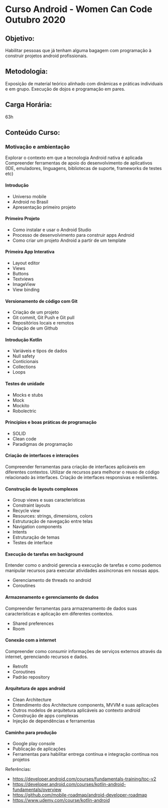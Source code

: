 # Curso Android - Women Can Code Outubro 2020

## Objetivo:
Habilitar pessoas que já tenham alguma bagagem com programação à construir projetos android profissionais.

## Metodologia:
Exposição de material teórico alinhado com dinâmicas e práticas individuais e em grupo. Execução de dojos e programação em pares.

## Carga Horária:
63h

## Conteúdo Curso:

### Motivação e ambientação
Explorar o contexto em que a tecnologia Android nativa é aplicada
Compreender ferramentas de apoio do desenvolvimento de aplicativos (IDE, emuladores, linguagens, bibliotecas de suporte, frameworks de testes etc)

#### Introdução
- Universo mobile
- Android no Brasil
- Apresentação primeiro projeto
#### Primeiro Projeto
- Como instalar e usar o Android Studio
- Processo de desenvolvimento para construir apps Android
- Como criar um projeto Android a partir de um template
#### Primeira App Interativa
- Layout editor
- Views
- Buttons
- Textviews
- ImageView
- View binding
#### Versionamento de código com Git
- Criação de um projeto
- Git commit, Git Push e Git pull
- Repositórios locais e remotos
- Criação de um Github
#### Introdução Kotlin
- Variáveis e tipos de dados
- Null safety
- Conticionais
- Collections
- Loops
#### Testes de unidade
- Mocks e stubs
- Mock
- Mockito
- Robolectric
#### Princípios e boas práticas de programação
- SOLID
- Clean code
- Paradigmas de programação

#### Criação de interfaces e interações
Compreender ferramentas para criação de interfaces aplicáveis em diferentes contextos. Utilizar de recursos para melhorar o reuso de código relacionado às interfaces. Criação de interfaces responsivas e resilientes.

#### Construção de layouts complexos
- Group views e suas características
- Constraint layouts
- Recycle view
- Resources: strings, dimensions, colors
- Estruturação de navegação entre telas
- Navigation components
- Intents
- Estruturação de temas
- Testes de interface

#### Execução de tarefas em background
Entender como o android gerencia a execução de tarefas e como podemos manipular recursos para executar atividades assíncronas em nossas apps.
- Gerenciamento de threads no android
- Coroutines

#### Armazenamento e gerenciamento de dados
Compreender ferramentas para armazenamento de dados suas características e aplicação em diferentes contextos.
- Shared preferences
- Room

#### Conexão com a internet
Compreender como consumir informações de serviços externos através da internet, gerenciando recursos e dados.
- Retrofit
- Coroutines
- Padrão repository

#### Arquitetura de apps android
- Clean Architecture
- Entendimento dos Architecture components, MVVM e suas aplicações
- Outros modelos de arquitetura aplicáveis ao contexto android
- Construção de apps complexas
- Injeção de dependências e ferramentas

#### Caminho para produção
- Google play console
- Publicação de aplicações
- Ferramentas para habilitar entrega contínua e integração contínua nos projetos


Referências: 

- https://developer.android.com/courses/fundamentals-training/toc-v2
- https://developer.android.com/courses/kotlin-android-fundamentals/overview
- https://github.com/mobile-roadmap/android-developer-roadmap
- https://www.udemy.com/course/kotlin-android

